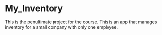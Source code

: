 # My_Inventory
This is the penultimate project for the course.
This is an app that manages inventory for a small company with only one employee.
